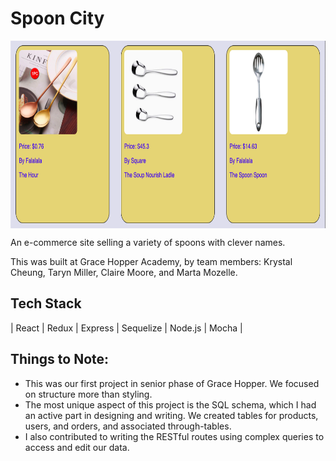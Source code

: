 # Spoon City

<img src=https://github.com/MozMM/SpoonCity/blob/master/public/Spoons_Image_Repo.png align="center" height=300>

An e-commerce site selling a variety of spoons with clever names.

This was built at Grace Hopper Academy, by team members:
Krystal Cheung, Taryn Miller, Claire Moore, and Marta Mozelle.

## Tech Stack
| React | Redux | Express | Sequelize | Node.js | Mocha |

## Things to Note:
- This was our first project in senior phase of Grace Hopper. We focused on structure more than styling. 
- The most unique aspect of this project is the SQL schema, which I had an active part in designing and writing. We created tables for products, users, and orders, and associated through-tables. 
- I also contributed to writing the RESTful routes using complex queries to access and edit our data. 
